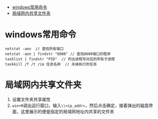<!-- TOC -->

- [windows常用命令](#windows常用命令)
- [局域网内共享文件夹](#局域网内共享文件夹)

<!-- /TOC -->

# windows常用命令
```
netstat -aon  // 查找所有端口
netstat -aon | findstr "8080" // 查找8080端口的程序
tasklist | findstr "PID"  // 列出进程号对应的所有子进程
taskkill /f /t /im 任务名称  // 杀掉执行的任务
```

# 局域网内共享文件夹

1. 设置文件夹共享属性  
2. `win+R`调出运行窗口，输入`\\<ip_addr>`，然后点击确定，接着弹出的磁盘界面，这里展示的便是指定的局域网地址内共享的文件夹
